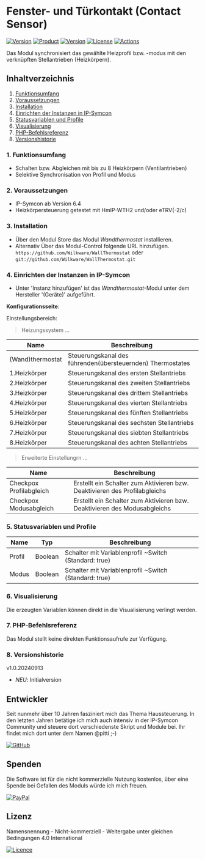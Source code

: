 # Fenster- und Türkontakt (Contact Sensor)

[![Version](https://img.shields.io/badge/Symcon-PHP--Modul-red.svg?style=flat-square)](https://www.symcon.de/service/dokumentation/entwicklerbereich/sdk-tools/sdk-php/)
[![Product](https://img.shields.io/badge/Symcon%20Version-6.4-blue.svg?style=flat-square)](https://www.symcon.de/produkt/)
[![Version](https://img.shields.io/badge/Modul%20Version-1.0.20240913-orange.svg?style=flat-square)](https://github.com/Wilkware/WallThermostat)
[![License](https://img.shields.io/badge/License-CC%20BY--NC--SA%204.0-green.svg?style=flat-square)](https://creativecommons.org/licenses/by-nc-sa/4.0/)
[![Actions](https://img.shields.io/github/actions/workflow/status/wilkware/WallThermostat/style.yml?branch=main&label=CheckStyle&style=flat-square)](https://github.com/Wilkware/WallThermostat/actions)

Das Modul synchronisiert das gewählte Heizprofil bzw. -modus mit den verknüpften Stellantrieben (Heizkörpern).  

## Inhaltverzeichnis

1. [Funktionsumfang](#user-content-1-funktionsumfang)
2. [Voraussetzungen](#user-content-2-voraussetzungen)
3. [Installation](#user-content-3-installation)
4. [Einrichten der Instanzen in IP-Symcon](#user-content-4-einrichten-der-instanzen-in-ip-symcon)
5. [Statusvariablen und Profile](#user-content-5-statusvariablen-und-profile)
6. [Visualisierung](#user-content-6-visualisierung)
7. [PHP-Befehlsreferenz](#user-content-7-php-befehlsreferenz)
8. [Versionshistorie](#user-content-8-versionshistorie)

### 1. Funktionsumfang

* Schalten bzw. Abgleichen mit bis zu 8 Heizkörpern (Ventilantrieben)
* Selektive Synchronisation von Profil und Modus

### 2. Voraussetzungen

* IP-Symcon ab Version 6.4
* Heizkörpersteuerung getestet mit HmIP-WTH2 und/oder eTRV(-2/c)

### 3. Installation

* Über den Modul Store das Modul _Wandthermostat_ installieren.
* Alternativ Über das Modul-Control folgende URL hinzufügen.  
`https://github.com/Wilkware/WallThermostat` oder `git://github.com/Wilkware/WallThermostat.git`

### 4. Einrichten der Instanzen in IP-Symcon

* Unter 'Instanz hinzufügen' ist das _Wandthermostat_-Modul unter dem Hersteller '(Geräte)' aufgeführt.

__Konfigurationsseite__:

Einstellungsbereich:

> Heizungssystem ...

Name                            | Beschreibung
------------------------------- | -----------------------------------------------------------------
(Wand)thermostat                | Steuerungskanal des führenden(übersteuernden) Thermostates
1.Heizkörper                    | Steuerungskanal des ersten Stellantriebs
2.Heizkörper                    | Steuerungskanal des zweiten Stellantriebs
3.Heizkörper                    | Steuerungskanal des drittem Stellantriebs
4.Heizkörper                    | Steuerungskanal des vierten Stellantriebs
5.Heizkörper                    | Steuerungskanal des fünften Stellantriebs
6.Heizkörper                    | Steuerungskanal des sechsten Stellantriebs
7.Heizkörper                    | Steuerungskanal des siebten Stellantriebs
8.Heizkörper                    | Steuerungskanal des achten Stellantriebs


> Erweiterte Einstellungrn ...

Name                                 | Beschreibung
------------------------------------ | -----------------------------------------------------------------
Checkpox  Profilabgleich             | Erstellt ein Schalter zum Aktivieren bzw. Deaktivieren des Profilabgleichs
Checkpox  Modusabgleich              | Erstellt ein Schalter zum Aktivieren bzw. Deaktivieren des Modusabgleichs

### 5. Statusvariablen und Profile

Name                 | Typ       | Beschreibung
-------------------- | --------- | ----------------
Profil               | Boolean   | Schalter mit Variablenprofil ~Switch (Standard: true)
Modus                | Boolean   | Schalter mit Variablenprofil ~Switch (Standard: true)

### 6. Visualisierung

Die erzeugten Variablen können direkt in die Visualisierung verlingt werden.  

### 7. PHP-Befehlsreferenz

Das Modul stellt keine direkten Funktionsaufrufe zur Verfügung.

### 8. Versionshistorie

v1.0.20240913

* _NEU_: Initialversion

## Entwickler

Seit nunmehr über 10 Jahren fasziniert mich das Thema Haussteuerung. In den letzten Jahren betätige ich mich auch intensiv in der IP-Symcon Community und steuere dort verschiedenste Skript und Module bei. Ihr findet mich dort unter dem Namen @pitti ;-)

[![GitHub](https://img.shields.io/badge/GitHub-@wilkware-181717.svg?style=for-the-badge&logo=github)](https://wilkware.github.io/)

## Spenden

Die Software ist für die nicht kommerzielle Nutzung kostenlos, über eine Spende bei Gefallen des Moduls würde ich mich freuen.

[![PayPal](https://img.shields.io/badge/PayPal-spenden-00457C.svg?style=for-the-badge&logo=paypal)](https://www.paypal.com/cgi-bin/webscr?cmd=_s-xclick&hosted_button_id=8816166)

## Lizenz

Namensnennung - Nicht-kommerziell - Weitergabe unter gleichen Bedingungen 4.0 International

[![Licence](https://img.shields.io/badge/License-CC_BY--NC--SA_4.0-EF9421.svg?style=for-the-badge&logo=creativecommons)](https://creativecommons.org/licenses/by-nc-sa/4.0/)
